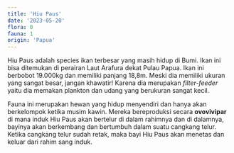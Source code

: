 ```yaml
---
title: 'Hiu Paus'
date: '2023-05-20'
flora: 0
fauna: 1
origin: 'Papua'
---
```


Hiu Paus adalah species ikan terbesar yang masih hidup di Bumi. Ikan ini bisa ditemukan di perairan Laut Arafura dekat Pulau Papua.
Ikan ini berbobot 19.000kg dan memiliki panjang 18,8m. Meski dia memiliki ukuran yang sangat besar, jangan khawatir! Karena dia merupakan _filter-feeder_ yaitu dia memakan plankton dan udang yang berukuran sangat kecil.

Fauna ini merupakan hewan yang hidup menyendiri dan hanya akan berkelompok ketika musim kawin. Mereka bereproduksi secara **ovovivipar** di mana induk Hiu Paus akan bertelur di dalam rahimnya dan di dalamnya, bayinya akan berkembang dan bertumbuh dalam suatu cangkang telur. Ketika cangkang telur sudah retak, maka bayi Hiu Paus akan menetas dan keluar dari rahim sang induk.